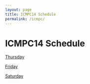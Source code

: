 ```yaml
---
layout: page
title: ICMPC14 Schedule
permalink: /icmpc/
---
```


# ICMPC14 Schedule

[Thursday](https://gabenespoli.github.io/icmpc-thu)

[Friday](https://gabenespoli.github.io/icmpc-fri)

[Saturday](https://gabenespoli.github.io/icmpc-sat)
